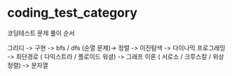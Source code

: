 # coding_test_category
코딩테스트 문제 풀이 순서

그리디 ->  구현 ->  bfs / dfs (순열 문제)-> 정렬 -> 이진탐색 -> 다이나믹 프로그래밍 -> 최단경로 ( 다익스트라 / 플로이드 워셜) -> 그래프 이론 ( 서로소 / 크루스칼 / 위상정렬) -> 문자열